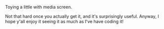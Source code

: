 Toying a little with media screen.

Not that hard once you actually get it, and it's surprisingly useful.
Anyway, I hope y'all enjoy it seeing it as much as I've have coding it!